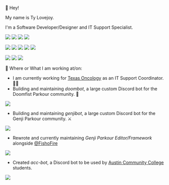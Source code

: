 👋 Hey! 

My name is Ty Lovejoy.

I'm a Software Developer/Designer
and IT Support Specialist.


![](https://img.shields.io/badge/Code-Python-informational?style=flat&logo=python&logoColor=white&color=b223f2)
![](https://img.shields.io/badge/Code-C%2B%2B-informational?style=flat&logo=cpp&logoColor=white&color=b223f2)
![](https://img.shields.io/badge/Code-C%23-informational?style=flat&logo=csharp&logoColor=white&color=b223f2)
![](https://img.shields.io/badge/Code-Java-informational?style=flat&logo=java&logoColor=white&color=b223f2)

![](https://img.shields.io/badge/IDE-PyCharm-informational?style=flat&logo=pycharm&logoColor=white&color=b223f2)
![](https://img.shields.io/badge/Editor-VSCode-informational?style=flat&logo=vscode&logoColor=white&color=b223f2)
![](https://img.shields.io/badge/Tools-MongoDB-informational?style=flat&logo=mongodb&logoColor=white&color=b223f2)
![](https://img.shields.io/badge/Tools-PostgreSQL-informational?style=flat&logo=postgresql&logoColor=white&color=b223f2)
![](https://img.shields.io/badge/Cloud-Digital_Ocean-informational?style=flat&logo=digitalocean&logoColor=white&color=b223f2)

![](https://img.shields.io/badge/OS-Windows-informational?style=flat&logo=windows&logoColor=white&color=b223f2)
![](https://img.shields.io/badge/OS-macOS-informational?style=flat&logo=macos&logoColor=white&color=b223f2)
![](https://img.shields.io/badge/OS-Linux-informational?style=flat&logo=linux&logoColor=white&color=b223f2)


💼 Where or What I am working at/on:
- I am currently working for [Texas Oncology](https://www.texasoncology.com) as an IT Support Coordinator. 🐱‍💻
- Building and maintaining *doombot*, a large custom Discord bot for the Doomfist Parkour community. 🐍
<img align="center" src="https://github-readme-stats.vercel.app/api/pin/?username=tylovejoy&repo=doom3&theme=dark" />

- Building and maintaining *genjibot*, a large custom Discord bot for the Genji Parkour community. ⚔️
<img align="center" src="https://github-readme-stats.vercel.app/api/pin/?username=tylovejoy&repo=genjibot&theme=dark" />

- Rewrote and currently maintaining *Genji Parkour Editor/Framework* alongside [@FishoFire](https://github.com/FishoFire)
<img align="center" src="https://github-readme-stats.vercel.app/api/pin/?username=nebulaOW&repo=genji-framework&theme=dark" />

- Created *acc-bot*, a Discord bot to be used by [Austin Community College](https://www.austincc.edu) students.
<img align="center" src="https://github-readme-stats.vercel.app/api/pin/?username=tylovejoy&repo=acc-bot&theme=dark" />

